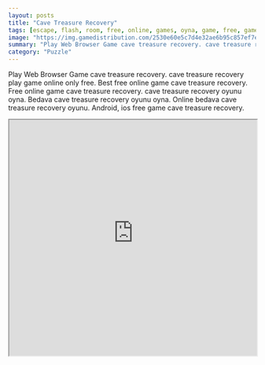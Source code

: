 ```yaml
---
layout: posts
title: "Cave Treasure Recovery"
tags: [escape, flash, room, free, online, games, oyna, game, free, games, play, play, games]
image: "https://img.gamedistribution.com/2530e60e5c7d4e32ae6b95c857ef7e7a.jpg"
summary: "Play Web Browser Game cave treasure recovery. cave treasure recovery play game online only free. Best free online game cave treasure recovery. Free online game cave treasure recovery. cave treasure recovery oyunu oyna. Bedava cave treasure recovery oyunu oyna. Online bedava cave treasure recovery oyunu. Android, ios free game cave treasure recovery."
category: "Puzzle"
---
```


Play Web Browser Game cave treasure recovery. cave treasure recovery play game online only free. Best free online game cave treasure recovery. Free online game cave treasure recovery. cave treasure recovery oyunu oyna. Bedava cave treasure recovery oyunu oyna. Online bedava cave treasure recovery oyunu. Android, ios free game cave treasure recovery.

<iframe width="100%" height="480px;" src="https://flash.gamedistribution.com?game=2530e60e5c7d4e32ae6b95c857ef7e7a"></iframe>